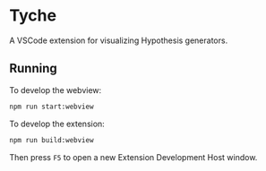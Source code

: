 # Tyche

A VSCode extension for visualizing Hypothesis generators.

## Running

To develop the webview:
```bash
npm run start:webview
```

To develop the extension:
```bash
npm run build:webview
```
Then press `F5` to open a new Extension Development Host window.
